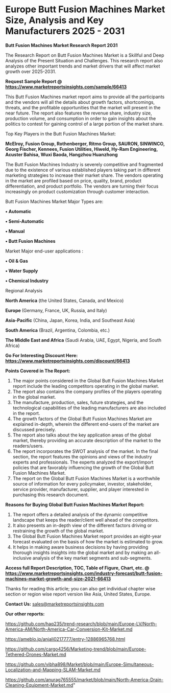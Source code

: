 # Europe Butt Fusion Machines Market Size, Analysis and Key Manufacturers 2025 - 2031

<strong>Butt Fusion Machines Market Research Report 2031</strong>

The Research Report on Butt Fusion Machines Market is a Skillful and Deep Analysis of the Present Situation and Challenges. This research report also analyzes other important trends and market drivers that will affect market growth over 2025-2031.

<strong>Request Sample Report @ <a href=https://www.marketreportsinsights.com/sample/66413>https://www.marketreportsinsights.com/sample/66413</a></strong>

This Butt Fusion Machines market report aims to provide all the participants and the vendors will all the details about growth factors, shortcomings, threats, and the profitable opportunities that the market will present in the near future. The report also features the revenue share, industry size, production volume, and consumption in order to gain insights about the politics to contest for gaining control of a large portion of the market share.

Top Key Players in the Butt Fusion Machines Market:

<strong>McElroy, Fusion Group, Rothenberger, Ritmo Group, SAURON, SINWINCO, Georg Fischer, Kennees, Fusion Utilities, Hiweld, Hy-Ram Engineering, Acuster Bahisa, Wuxi Baoda, Hangzhou Huanzhong</strong>

The Butt Fusion Machines Industry is severely competitive and fragmented due to the existence of various established players taking part in different marketing strategies to increase their market share. The vendors operating in the market are profiled based on price, quality, brand, product differentiation, and product portfolio. The vendors are turning their focus increasingly on product customization through customer interaction.

Butt Fusion Machines Market Major Types are:

<strong>• Automatic

• Semi-Automatic

• Manual

• Butt Fusion Machines</strong>

Market Major end-user applications :

<strong>• Oil & Gas

• Water Supply

• Chemical Industry</strong>

Regional Analysis

</u><strong><b>North America</b></strong> (the United States, Canada, and Mexico)

<strong><b>Europe </b></strong>(Germany, France, UK, Russia, and Italy)

<strong><b>Asia-Pacific</b></strong> (China, Japan, Korea, India, and Southeast Asia)

<strong><b>South America</b></strong> (Brazil, Argentina, Colombia, etc.)

<strong><b>The Middle East and Africa</b></strong> (Saudi Arabia, UAE, Egypt, Nigeria, and South Africa)

<strong>Go For Interesting Discount Here: <a href=https://www.marketreportsinsights.com/discount/66413>https://www.marketreportsinsights.com/discount/66413</a></strong>

<strong>Points Covered in The Report:</strong>
<ol>
  <li>The major points considered in the Global Butt Fusion Machines Market report include the leading competitors operating in the global market.</li>
  <li>The report also contains the company profiles of the players operating in the global market.</li>
  <li>The manufacture, production, sales, future strategies, and the technological capabilities of the leading manufacturers are also included in the report.</li>
  <li>The growth factors of the Global Butt Fusion Machines Market are explained in-depth, wherein the different end-users of the market are discussed precisely.</li>
  <li>The report also talks about the key application areas of the global market, thereby providing an accurate description of the market to the readers/users.</li>
  <li>The report incorporates the SWOT analysis of the market. In the final section, the report features the opinions and views of the industry experts and professionals. The experts analyzed the export/import policies that are favorably influencing the growth of the Global Butt Fusion Machines Market.</li>
  <li>The report on the Global Butt Fusion Machines Market is a worthwhile source of information for every policymaker, investor, stakeholder, service provider, manufacturer, supplier, and player interested in purchasing this research document.</li>
</ol>
<strong>Reasons for Buying Global Butt Fusion Machines Market Report:</strong>

<ol>
  <li>The report offers a detailed analysis of the dynamic competitive landscape that keeps the reader/client well ahead of the competitors.</li>
  <li>It also presents an in-depth view of the different factors driving or restraining the growth of the global market.</li>
  <li>The Global Butt Fusion Machines Market report provides an eight-year forecast evaluated on the basis of how the market is estimated to grow.</li>
  <li>It helps in making aware business decisions by having providing thorough insights insights into the global market and by making an all-inclusive analysis of the key market segments and sub-segments.</li>
</ol>
<strong>Access full Report Description, TOC, Table of Figure, Chart, etc. @ <a href=https://www.marketreportsinsights.com/industry-forecast/butt-fusion-machines-market-growth-and-size-2021-66413>https://www.marketreportsinsights.com/industry-forecast/butt-fusion-machines-market-growth-and-size-2021-66413</a></strong>


Thanks for reading this article; you can also get individual chapter wise section or region wise report version like Asia, United States, Europe.

<strong>Contact Us:</strong>
sales@marketreportsinsights.com

<strong>Our other reports:</strong>

<a href=https://github.com/haq235/trend-research/blob/main/Europe-LV/North-America-AM/North-America-Car-Conversion-Kit-Market.md>https://github.com/haq235/trend-research/blob/main/Europe-LV/North-America-AM/North-America-Car-Conversion-Kit-Market.md</a>

<a href=https://ameblo.jp/anjali0217777/entry-12886965768.html>https://ameblo.jp/anjali0217777/entry-12886965768.html</a>

<a href=https://github.com/cargo4256/Marketing-trend/blob/main/Europe-Tethered-Drones-Market.md>https://github.com/cargo4256/Marketing-trend/blob/main/Europe-Tethered-Drones-Market.md</a>

<a href=https://github.com/vibha898/Market/blob/main/Europe-Simultaneous-Localization-and-Mapping-SLAM-Market.md>https://github.com/vibha898/Market/blob/main/Europe-Simultaneous-Localization-and-Mapping-SLAM-Market.md</a>

<a href=https://github.com/anurag765555/market/blob/main/North-America-Drain-Cleaning-Equipment-Market.md>https://github.com/anurag765555/market/blob/main/North-America-Drain-Cleaning-Equipment-Market.md</a>"
